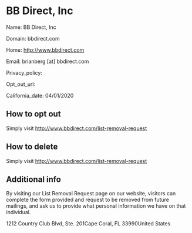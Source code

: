 
# BB Direct, Inc

Name: BB Direct, Inc

Domain: bbdirect.com

Home: http://www.bbdirect.com

Email: brianberg [at] bbdirect.com

Privacy_policy: 

Opt_out_url: 

California_date: 04/01/2020



## How to opt out

Simply visit http://www.bbdirect.com/list-removal-request

## How to delete

Simply visit http://www.bbdirect.com/list-removal-request

## Additional info

By visiting our List Removal Request page on our website, visitors can complete the form provided and request to be removed from future mailings, and ask us to provide what personal information we have on that individual.

1212 Country Club Blvd, Ste. 201Cape Coral, FL 33990United States


